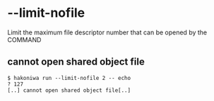 # --limit-nofile

Limit the maximum file descriptor number that can be opened by the COMMAND

## cannot open shared object file

```console
$ hakoniwa run --limit-nofile 2 -- echo
? 127
[..] cannot open shared object file[..]

```
